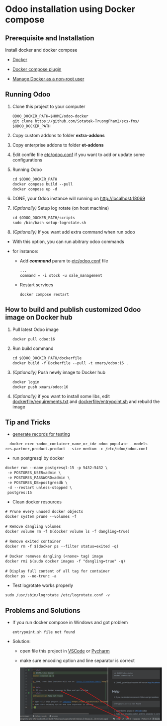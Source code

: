 # Odoo installation using Docker compose

## Prerequisite and Installation

Install docker and docker compose

- [Docker](https://docs.docker.com/engine/install/)

- [Docker compose plugin](https://docs.docker.com/compose/install/linux/)

- [Manage Docker as a non-root user](https://docs.docker.com/engine/install/linux-postinstall/)

## Running Odoo

1. Clone this project to your computer

    ```shell
    ODOO_DOCKER_PATH=$HOME/odoo-docker
    git clone https://github.com/Sotatek-TruongPham2/scs-fms/ $ODOO_DOCKER_PATH
    ```

2. Copy custom addons to folder **extra-addons**

3. Copy enterprise addons to folder **et-addons**

4. Edit confile file [etc/odoo.conf](etc/odoo.conf) if you want to add or update some configurations

5. Running Odoo

    ```shell
    cd $ODOO_DOCKER_PATH
    docker compose build --pull
    docker compose up -d
    ```

6. DONE, your Odoo instance will running on [http://localhost:18069](http://localhost:18069)

7. _(Optionally)_ Setup log rotate (on host machine)

    ```shell
    cd $ODOO_DOCKER_PATH/scripts
    sudo /bin/bash setup-logrotate.sh
    ```

8. _(Optionally)_ If you want add extra command when run odoo

- With this option, you can run abitrary odoo commands
- for instance:

    - Add **_command_** param to [etc/odoo.conf](etc/odoo.conf) file

        ```confile
        ...
        command = -i stock -u sale_management
        ```

    - Restart services

        ```shell
        docker compose restart
        ```

## How to build and publish customized Odoo image on Docker hub

1. Pull latest Odoo image

    ```shell
    docker pull odoo:16
    ```

2. Run build command

    ```shell
    cd $ODOO_DOCKER_PATH/dockerfile
    docker build -f Dockerfile --pull -t xmars/odoo:16 .
    ```

3. _(Optionally)_ Push newly image to Docker hub

    ```shell
    docker login
    docker push xmars/odoo:16
    ```

4. _(Optionally)_ if you want to install some libs, edit [dockerfile/requirements.txt](dockerfile/requirements.txt) and [dockerfile/entrypoint.sh](dockerfile/entrypoint.sh) and rebuild the image

## Tip and Tricks

- [generate records for testing](https://www.odoo.com/documentation/16.0/developer/reference/cli.html#database-population)

```shell
  docker exec <odoo_container_name_or_id> odoo populate --models res.partner,product.product --size medium -c /etc/odoo/odoo.conf
```

- run postgresql by docker

```shell
docker run --name postgresql-15 -p 5432:5432 \
 -e POSTGRES_USER=admin \
 -e POSTGRES_PASSWORD=admin \
 -e POSTGRES_DB=postgresdb \
 -d --restart unless-stopped \
 postgres:15
```

- Clean docker resources

```shell
# Prune every unused docker objects
docker system prune --volumes -f

# Remove dangling volumes
docker volume rm -f $(docker volume ls -f dangling=true)

# Remove exited container
docker rm -f $(docker ps --filter status=exited -q)

# Docker removes dangling (<none> tag) image
docker rmi $(sudo docker images -f "dangling=true" -q)

# Display full content of all tag for container
docker ps --no-trunc -a
```

- Test logrotate works properly

```shell
sudo /usr/sbin/logrotate /etc/logrotate.conf -v
```

## Problems and Solutions

- If you run docker compose in Windows and got problem

    ```shell
    entrypoint.sh file not found
    ```

- Solution:

    - open file this project in [VSCode](https://code.visualstudio.com/download)
        or [Pycharm](https://www.jetbrains.com/pycharm/download/)

    - make sure encoding option and line separator is correct

        ![alt](img/encoding-problem.png)
